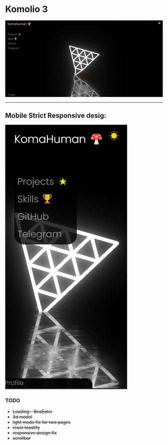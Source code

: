 # Komolio 3

<img src='./1.png'>

__________________
## Mobile Strict Responsive desig:

<img src='./mobile.png'>

### TODO
<ul>
<li><strike>Loading - BeaEater</strike>
<li><strike>3d model</strike>
<li><strike>light mode fix for two pages</strike>
<li><strike>react toastify</strike>
<li><strike>responsive design fix</strike>
<li><strike>scrollbar</strike>

</ul>
